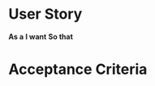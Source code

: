 # User Story
**As a** <role model>
**I want** <purpose>
**So that** <goal>

# Acceptance Criteria
<spesificialy what goal in this issue>
